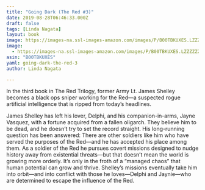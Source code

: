 ```yaml
---
title: "Going Dark (The Red #3)"
date: 2019-08-28T06:46:33.000Z
draft: false
tags: [Linda Nagata]
layout: book
image: https://images-na.ssl-images-amazon.com/images/P/B00TBKUXES.LZZZZZZZ.jpg
image: 
  - https://images-na.ssl-images-amazon.com/images/P/B00TBKUXES.LZZZZZZZ.jpg
asin: "B00TBKUXES"
yaml: going-dark-the-red-3
author: Linda Nagata

---
```


In the third book in The Red Trilogy, former Army Lt. James Shelley becomes a black ops sniper working for the Red—a suspected rogue artificial intelligence that is ripped from today’s headlines.  
  
James Shelley has left his lover, Delphi, and his companion-in-arms, Jayne Vasquez, with a fortune acquired from a fallen oligarch. They believe him to be dead, and he doesn’t try to set the record straight. His long-running question has been answered: There are other soldiers like him who have served the purposes of the Red—and he has accepted his place among them. As a soldier of the Red he pursues covert missions designed to nudge history away from existential threats—but that doesn’t mean the world is growing more orderly. It’s only in the froth of a “managed chaos” that human potential can grow and thrive. Shelley’s missions eventually take him into orbit—and into conflict with those he loves—Delphi and Jaynie—who are determined to escape the influence of the Red.